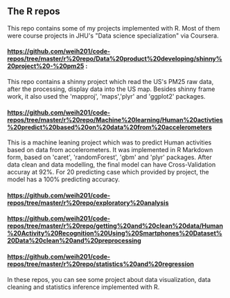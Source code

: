 ## The R repos

This repo contains some of my projects implemented with R. Most of them were course projects in JHU's "Data science specialization" via Coursera.

#### https://github.com/weih201/code-repos/tree/master/r%20repo/Data%20product%20developing/shinny%20project%20-%20pm25 :
This repo contains a shinny project which read the US's PM25 raw data, after the processing, display data into the US map. Besides shinny frame work, it also used the 'mapproj', 'maps','plyr' and 'ggplot2' packages.

#### https://github.com/weih201/code-repos/tree/master/r%20repo/Machine%20learning/Human%20activties%20predict%20based%20on%20data%20from%20accelerometers 
This is a machine leaning project which was to predict Human activities based on data from accelerometers. It was implemented in R Markdown form, based on 'caret', 'randomForest', 'gbm' and 'plyr' packages. After data clean and data modelling, the final model can have Cross-Validation accuray at 92%. For 20 predicting case which provided by project, the model has a 100% predicting accuracy.

#### https://github.com/weih201/code-repos/tree/master/r%20repo/exploratory%20analysis
#### https://github.com/weih201/code-repos/tree/master/r%20repo/getting%20and%20clean%20data/Human%20Activity%20Recognition%20Using%20Smartphones%20Dataset%20Data%20clean%20and%20preprocessing
####  https://github.com/weih201/code-repos/tree/master/r%20repo/statistics%20and%20regression
In these repos, you can see some project about data visualization, data cleaning and statistics inference implemented with R.

